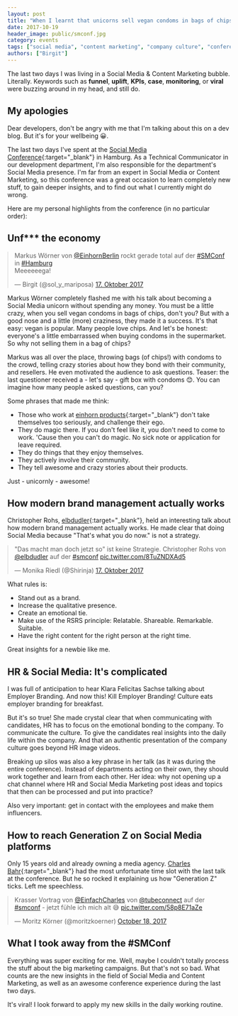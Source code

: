 ```yaml
---
layout: post
title: "When I learnt that unicorns sell vegan condoms in bags of chips"
date: 2017-10-19
header_image: public/smconf.jpg
category: events
tags: ["social media", "content marketing", "company culture", "conference"]
authors: ["Birgit"]
---
```


<style>

.twitter-tweet {
  margin: auto;
}
</style>

The last two days I was living in a Social Media & Content Marketing bubble.
Literally.
Keywords such as **funnel**, **uplift**, **KPIs**, **case**, **monitoring**, or **viral** were buzzing around in my head, and still do.

## My apologies

Dear developers, don't be angry with me that I'm talking about this on a dev blog.
But it's for your wellbeing 😀.

The last two days I've spent at the [Social Media Conference](http://www.socialmediaconference.de/){:target="_blank"} in Hamburg.
As a Technical Communicator in our development department, I'm also responsible for the department's Social Media presence.
I'm far from an expert in Social Media or Content Marketing, so this conference was a great occasion to learn completely new stuff, to gain deeper insights, and to find out what I currently might do wrong.

Here are my personal highlights from the conference (in no particular order):

## Unf*** the economy

<blockquote class="twitter-tweet" data-lang="de"><p lang="de" dir="ltr">Markus Wörner von <a href="https://twitter.com/EinhornBerlin?ref_src=twsrc%5Etfw">@EinhornBerlin</a> rockt gerade total auf der <a href="https://twitter.com/hashtag/SMConf?src=hash&amp;ref_src=twsrc%5Etfw">#SMConf</a> in <a href="https://twitter.com/hashtag/Hamburg?src=hash&amp;ref_src=twsrc%5Etfw">#Hamburg</a> <br>Meeeeeega!</p>&mdash; Birgit (@sol_y_mariposa) <a href="https://twitter.com/sol_y_mariposa/status/920215047921651713?ref_src=twsrc%5Etfw">17. Oktober 2017</a></blockquote>
<script async src="//platform.twitter.com/widgets.js" charset="utf-8"></script>

Markus Wörner completely flashed me with his talk about becoming a Social Media unicorn without spending any money.
You must be a little crazy, when you sell vegan condoms in bags of chips, don't you?
But with a good nose and a little (more) craziness, they made it a success.
It's that easy: vegan is popular.
Many people love chips.
And let's be honest: everyone's a little embarrassed when buying condoms in the supermarket.
So why not selling them in a bag of chips?

Markus was all over the place, throwing bags (of chips!) with condoms to the crowd, telling crazy stories about how they bond with their community, and resellers.
He even motivated the audience to ask questions.
Teaser: the last questioner received a - let's say - gift box with condoms 😊.
You can imagine how many people asked questions, can you?

Some phrases that made me think:

* Those who work at [einhorn products](https://einhorn.my/){:target="_blank"} don't take themselves too seriously, and challenge their ego.
* They do magic there. If you don't feel like it, you don't need to come to work.
'Cause then you can't do magic.
No sick note or application for leave required.
* They do things that they enjoy themselves.
* They actively involve their community.
* They tell awesome and crazy stories about their products.

Just - unicornly - awesome!

## How modern brand management actually works

Christopher Rohs, [elbdudler](http://elbdudler.de/en/){:target="_blank"}, held an interesting talk about how modern brand management actually works.
He made clear that doing Social Media because "That's what you do now." is not a strategy.

<blockquote class="twitter-tweet" data-lang="de"><p lang="de" dir="ltr">&quot;Das macht man doch jetzt so&quot; ist keine Strategie. Christopher Rohs von <a href="https://twitter.com/elbdudler?ref_src=twsrc%5Etfw">@elbdudler</a> auf der <a href="https://twitter.com/hashtag/smconf?src=hash&amp;ref_src=twsrc%5Etfw">#smconf</a> <a href="https://t.co/8TuZNDXAd5">pic.twitter.com/8TuZNDXAd5</a></p>&mdash; Monika Riedl (@Shirinja) <a href="https://twitter.com/Shirinja/status/920229442198429696?ref_src=twsrc%5Etfw">17. Oktober 2017</a></blockquote>
<script async src="//platform.twitter.com/widgets.js" charset="utf-8"></script>

What rules is:

* Stand out as a brand.
* Increase the qualitative presence.
* Create an emotional tie.
* Make use of the RSRS principle: Relatable. Shareable. Remarkable. Suitable.
* Have the right content for the right person at the right time.

Great insights for a newbie like me.

## HR & Social Media: It's complicated

I was full of anticipation to hear Klara Felicitas Sachse talking about Employer Branding.
And now this!
Kill Employer Branding!
Culture eats employer branding for breakfast.

But it's so true!
She made crystal clear that when communicating with candidates, HR has to focus on the emotional bonding to the company.
To communicate the culture.
To give the candidates real insights into the daily life within the company.
And that an authentic presentation of the company culture goes beyond HR image videos.

Breaking up silos was also a key phrase in her talk (as it was during the entire conference).
Instead of departments acting on their own, they should work together and learn from each other.
Her idea: why not opening up a chat channel where HR and Social Media Marketing post ideas and topics that then can be processed and put into practice?

Also very important: get in contact with the employees and make them influencers.

## How to reach Generation Z on Social Media platforms

Only 15 years old and already owning a media agency.
[Charles Bahr](https://twitter.com/einfachcharles?lang=en){:target="_blank"} had the most unfortunate time slot with the last talk at the conference.
But he so rocked it explaining us how "Generation Z" ticks.
Left me speechless.

<blockquote class="twitter-tweet" data-lang="en"><p lang="de" dir="ltr">Krasser Vortrag von <a href="https://twitter.com/EinfachCharles?ref_src=twsrc%5Etfw">@EinfachCharles</a>  von <a href="https://twitter.com/tubeconnect?ref_src=twsrc%5Etfw">@tubeconnect</a> auf der <a href="https://twitter.com/hashtag/smconf?src=hash&amp;ref_src=twsrc%5Etfw">#smconf</a> - jetzt fühle ich mich alt 😅 <a href="https://t.co/58p8E71aZe">pic.twitter.com/58p8E71aZe</a></p>&mdash; Moritz Körner (@moritzkoerner) <a href="https://twitter.com/moritzkoerner/status/920654825561436160?ref_src=twsrc%5Etfw">October 18, 2017</a></blockquote>
<script async src="//platform.twitter.com/widgets.js" charset="utf-8"></script>

## What I took away from the #SMConf

Everything was super exciting for me.
Well, maybe I couldn't totally process the stuff about the big marketing campaigns.
But that's not so bad.
What counts are the new insights in the field of Social Media and Content Marketing, as well as an awesome conference experience during the last two days.

It's viral!
I look forward to apply my new skills in the daily working routine.
